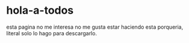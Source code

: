 # hola-a-todos
esta pagina no me interesa
no me gusta estar haciendo esta porqueria, literal solo lo hago para descargarlo.
